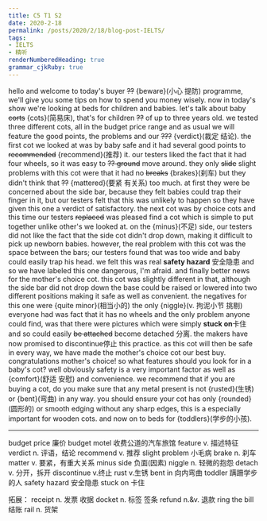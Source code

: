 ```yaml
---
title: C5 T1 S2 
date: 2020-2-18
permalink: /posts/2020/2/18/blog-post-IELTS/ 
tags: 
- IELTS
- 精听
renderNumberedHeading: true
grammar_cjkRuby: true
---
```



hello and welcome to today's buyer ~~??~~ {beware}(小心 提防) programme, we'll give you some tips on how to spend you money wisely.
now in today's show we're looking at beds for children and babies.
let's talk about baby ~~corts~~ {cots}(简易床), that's for children ~~??~~ of up to three years old.
we tested three different cots, all in the budget price range and  as usual we will feature the good points, the problems and our ~~???~~ {verdict}(裁定 结论). 
the first cot we looked at was by baby safe and it had several good points to ~~recommended~~ {recommend}(推荐) it.
our testers liked the fact that it had four wheels, so it was easy to ~~?? ground~~ move around.
they only ~~slide~~ slight problems with this cot were that it had no ~~breaks~~ {brakes}(刹车) but they didn't think that ~~??~~ {mattered}(要紧 有关系) too much.
at first they were be concerned about the side bar, because they felt babies could trap their finger in it, but our testers felt that this was unlikely to happen so they have given this one a verdict of satisfactory.
the next cot was by choice cots and this time our testers ~~replaced~~ was pleased find a cot which is simple to put together unlike other's we looked at.
on the {minus}(不足) side, our testers did not like the fact that the side cot didn't drop down, making it difficult to pick up newborn babies.
however, the real problem with this cot was the space between the bars; our testers found that was too wide and baby could easily trap his head.
we felt this was real **safety hazard** 安全隐患 and so we have labeled this one dangerous, I'm afraid.
and finally better news for the mother's choice cot.
this cot was slightly different in that, although the side bar did not drop down the base could be raised or lowered into two different positions making it safe as well as convenient.
the negatives for this one were {quite minor}(相当小的) the only {niggle}(v. 拘泥小节 挑剔) everyone had was fact that it has no wheels and the only problem anyone could find, was that there were pictures which were simply **stuck on**卡住 and so could easily ~~be attached~~ become detached 分离.
the makers have now promised to discontinue停止 this practice.
as this cot will then be safe in every way, we have made the mother's choice cot our best buy.
congratulations mother's choice!
so what features should you look for in a baby's cot?
well obviously safety is a very important factor as well as {comfort}(舒适 安慰) and convenience.
we recommend that if you are buying a cot, do you make sure that any metal present is not {rusted}(生锈) or {bent}(弯曲) in any way.
you should ensure your cot has only {rounded}(圆形的) or smooth edging without any sharp edges, this is a especially important for wooden cots.
and now on to beds for {toddlers}(学步的小孩).


----------
budget price  廉价     budget motel  收费公道的汽车旅馆
feature  v. 描述特征
verdict  n. 评语，结论
recommend  v. 推荐
slight problem  小毛病
brake  n. 刹车
matter  v. 要紧，有重大关系
minus side  负面(因素)
niggle  n. 轻微的抱怨
detach  v. 分开，拆开
discontinue  v.终止
rust  v.生锈
bent in  向内弯曲
toddler  蹒跚学步的人
safety hazard  安全隐患
stuck on  卡住

拓展：
receipt  n. 发票 收据
docket  n. 标签 签条
refund  n.&v. 退款
ring the bill  结账
rail  n. 货架
